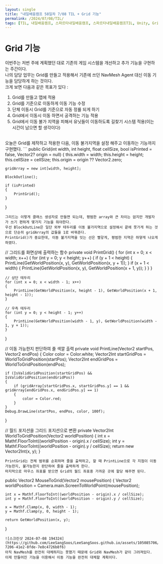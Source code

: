 ```yaml
---
layout: single
title: "내일배움캠프 58일차 7/08 TIL + Grid 기능"
permalink: /2024/07/08/TIL/
tags: [TIL, 내일배움캠프, 스파르타내일배움캠프, 스파르타내일배움캠프TIL, Unity, Grid]
---
```


# Grid 기능
이번주는 저번 주에 계획했던 대로 기존의 게임 시스템을 개선하고 추가 기능을 구현하는 주간이다.  
나의 담당 업무는 Grid를 만들고 적용해서 기존에 쓰던 NavMesh Agent 대신 이동 기능을 담당하게 하는 것이다.  
크게 보면 다음과 같은 목표가 있다 :  
1. Grid를 만들고 맵에 적용
2. Grid를 기준으로 이동하게 이동 기능 수정
3. 단체 이동시 Grid를 기준으로 자동 정룔 되게 하기
4. Grid에서 이동시 이동 하면서 공격하는 기능 적용
5. Grid에서 이동 불가 지역을 피해서 유닛들이 이동하도록 길찾기 시스템 적용(이는 시간이 남으면 할 생각이다)
<br>
오늘은 Grid를 제작하고 적용한 다음, 이동 불가지역을 설정 해주고 이동하는 기능까지 구현했다.
```
public Grid(int width, int height, float cellSize, bool isPrinted = false, Vector2? origin = null)
{
    this.width = width;
    this.height = height;
    this.cellSize = cellSize;
    this.origin = origin ?? Vector2.zero;

    gridArray = new int[width, height];

    BlockOutline();

    if (isPrinted)
    {
        PrintGrid();
    }
}
```
그리드는 이렇게 클래스 생성자로 만들면 되는데, 평범한 array와 큰 차이는 없지만 개발자가 쓰기 편하게 몇가지 기능을 줘야한다.  
우선 BlockOutLine은 일단 외부 테두리를 이동 불가지역으로 설정해서 끝에 못가게 하는 것으로 단순히 gridArray의 값들을 1로 바꿔준다.  
PrintGrid()가 중요한데, 이동 불가지역을 잇는 선은 빨갛게, 평범한 지역은 하얗게 나오게 하였다.  
```
// 그리드를 화면상에 출력하는 함수
private void PrintGrid()
{
    for (int x = 0; x < width; x++)
    {
        for (int y = 0; y < height; y++)
        {
            if (y + 1 < height)
            {
                PrintLine(GetWorldPosition(x, y), GetWorldPosition(x, y + 1));
            }
            if (x + 1 < width)
            {
                PrintLine(GetWorldPosition(x, y), GetWorldPosition(x + 1, y));
            }
        }
    }

    // 상단 테두리
    for (int x = 0; x < width - 1; x++)
    {
        PrintLine(GetWorldPosition(x, height - 1), GetWorldPosition(x + 1, height - 1));
    }

    // 우측 테두리
    for (int y = 0; y < height - 1; y++)
    {
        PrintLine(GetWorldPosition(width - 1, y), GetWorldPosition(width - 1, y + 1));
    }
}

// 이동 가능한지 판단하여 줄 색깔 출력
private void PrintLine(Vector2 startPos, Vector2 endPos)
{
    Color color = Color.white;
    Vector2Int startGridPos = WorldToGridPosition(startPos);
    Vector2Int endGridPos = WorldToGridPosition(endPos);

    if (IsValidGridPosition(startGridPos) && IsValidGridPosition(endGridPos))
    {
        if (gridArray[startGridPos.x, startGridPos.y] == 1 && gridArray[endGridPos.x, endGridPos.y] == 1)
        {
            color = Color.red;
        }
    }
    Debug.DrawLine(startPos, endPos, color, 100f);
}

// 월드 포지션을 그리드 포지션으로 변환
private Vector2Int WorldToGridPosition(Vector2 worldPosition)
{
    int x = Mathf.FloorToInt((worldPosition - origin).x / cellSize);
    int y = Mathf.FloorToInt((worldPosition - origin).y / cellSize);
    return new Vector2Int(x, y);
}
```
PrintGrid는 전체 범위를 순회하며 줄을 출력하고, 할 때 PrintLine으로 각 지점이 이동 가능한지, 불가능한지 판단하여 줄을 출력하게 한다.  
마지막으로 마우스 좌표를 받으면 Grid의 월드 좌표중 가까운 곳에 할당 해주면 된다.  
```
public Vector2 MouseToGrid(Vector2 mousePosition)
{
    Vector2 worldPosition = Camera.main.ScreenToWorldPoint(mousePosition);
    
    int x = Mathf.FloorToInt((worldPosition - origin).x / cellSize);
    int y = Mathf.FloorToInt((worldPosition - origin).y / cellSize);

    x = Mathf.Clamp(x, 0, width - 1);
    y = Mathf.Clamp(y, 0, height - 1);

    return GetWorldPosition(x, y);
}
```
![스크린샷 2024-07-08 194324](https://github.com/LeeSangSoos/LeeSangSoos.github.io/assets/105085706/873d890b-7206-41e2-8fde-7e8c4726b8f6)
아직 NavMesh를 완전히 대체하지는 못했기 때문에 Grid와 NavMesh가 같이 그려져있다.  
이제 만들어진 기능을 이용해서 이동 기능을 완전히 대체할 계획이다.  
